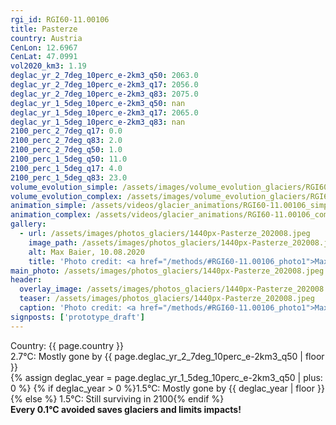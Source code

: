 ```yaml
---
rgi_id: RGI60-11.00106
title: Pasterze
country: Austria
CenLon: 12.6967
CenLat: 47.0991
vol2020_km3: 1.19
deglac_yr_2_7deg_10perc_e-2km3_q50: 2063.0
deglac_yr_2_7deg_10perc_e-2km3_q17: 2056.0
deglac_yr_2_7deg_10perc_e-2km3_q83: 2075.0
deglac_yr_1_5deg_10perc_e-2km3_q50: nan
deglac_yr_1_5deg_10perc_e-2km3_q17: 2065.0
deglac_yr_1_5deg_10perc_e-2km3_q83: nan
2100_perc_2_7deg_q17: 0.0
2100_perc_2_7deg_q83: 2.0
2100_perc_2_7deg_q50: 1.0
2100_perc_1_5deg_q50: 11.0
2100_perc_1_5deg_q17: 4.0
2100_perc_1_5deg_q83: 23.0
volume_evolution_simple: /assets/images/volume_evolution_glaciers/RGI60-11.00106_simple_en.png
volume_evolution_complex: /assets/images/volume_evolution_glaciers/RGI60-11.00106_complex_en.png
animation_simple: /assets/videos/glacier_animations/RGI60-11.00106_simple_en.mp4
animation_complex: /assets/videos/glacier_animations/RGI60-11.00106_complex_en.mp4
gallery:
  - url: /assets/images/photos_glaciers/1440px-Pasterze_202008.jpeg
    image_path: /assets/images/photos_glaciers/1440px-Pasterze_202008.jpeg
    alt: Max Baier, 10.08.2020
    title: 'Photo credit: <a href="/methods/#RGI60-11.00106_photo1">Max Baier, 10.08.2020</a>'
main_photo: /assets/images/photos_glaciers/1440px-Pasterze_202008.jpeg
header:
  overlay_image: /assets/images/photos_glaciers/1440px-Pasterze_202008.jpeg
  teaser: /assets/images/photos_glaciers/1440px-Pasterze_202008.jpeg
  caption: 'Photo credit: <a href="/methods/#RGI60-11.00106_photo1">Max Baier, 10.08.2020</a>'
signposts: ['prototype_draft']
---
```

Country: {{ page.country }}  <br>2.7°C: Mostly gone by {{ page.deglac_yr_2_7deg_10perc_e-2km3_q50 | floor }} <br>{% assign deglac_year = page.deglac_yr_1_5deg_10perc_e-2km3_q50 | plus: 0 %} {% if deglac_year > 0 %}1.5°C: Mostly gone by {{ deglac_year | floor }}{% else %} 1.5°C: Still surviving in 2100{% endif %} <br><b>Every 0.1°C avoided saves glaciers and limits impacts!</b>
